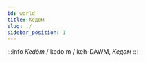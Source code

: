 ```yaml
---
id: world
title: Кедом
slug: ./
sidebar_position: 1
---
```


:::info *Kedôm*
/ kedoːm / keh-DAWM, *Кедом*
:::